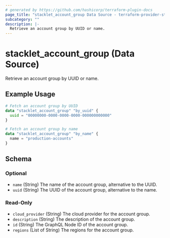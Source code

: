 ```yaml
---
# generated by https://github.com/hashicorp/terraform-plugin-docs
page_title: "stacklet_account_group Data Source - terraform-provider-stacklet"
subcategory: ""
description: |-
  Retrieve an account group by UUID or name.
---
```


# stacklet_account_group (Data Source)

Retrieve an account group by UUID or name.

## Example Usage

```terraform
# Fetch an account group by UUID
data "stacklet_account_group" "by_uuid" {
  uuid = "00000000-0000-0000-0000-000000000000"
}

# Fetch an account group by name
data "stacklet_account_group" "by_name" {
  name = "production-accounts"
}
```

<!-- schema generated by tfplugindocs -->
## Schema

### Optional

- `name` (String) The name of the account group, alternative to the UUID.
- `uuid` (String) The UUID of the account group, alternative to the name.

### Read-Only

- `cloud_provider` (String) The cloud provider for the account group.
- `description` (String) The description of the account group.
- `id` (String) The GraphQL Node ID of the account group.
- `regions` (List of String) The regions for the account group.
